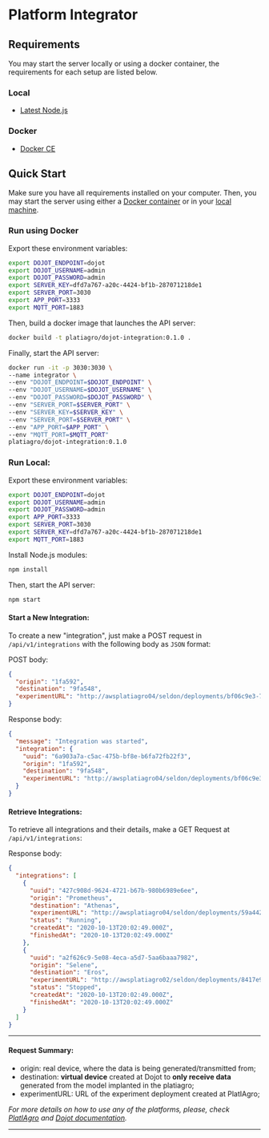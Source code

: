 
# Platform Integrator
## Requirements
You may start the server locally or using a docker container, the requirements for each setup are listed below.

### Local
-  [Latest Node.js](https://nodejs.org/en/download/)

### Docker
-  [Docker CE](https://www.docker.com/get-docker)

## Quick Start

Make sure you have all requirements installed on your computer. Then, you may start the server using either a [Docker container](https://github.com/platiagro/projects#run-using-docker) or in your [local machine](https://github.com/platiagro/projects#run-local).

### Run using Docker
Export these environment variables:

``` bash
export DOJOT_ENDPOINT=dojot
export DOJOT_USERNAME=admin
export DOJOT_PASSWORD=admin
export SERVER_KEY=dfd7a767-a20c-4424-bf1b-287071218de1
export SERVER_PORT=3030
export APP_PORT=3333
export MQTT_PORT=1883
```

Then, build a docker image that launches the API server:
```bash
docker build -t platiagro/dojot-integration:0.1.0 .
```

Finally, start the API server:
```bash
docker run -it -p 3030:3030 \
--name integrator \
--env "DOJOT_ENDPOINT=$DOJOT_ENDPOINT" \
--env "DOJOT_USERNAME=$DOJOT_USERNAME" \
--env "DOJOT_PASSWORD=$DOJOT_PASSWORD" \
--env "SERVER_PORT=$SERVER_PORT" \
--env "SERVER_KEY=$SERVER_KEY" \
--env "SERVER_PORT=$SERVER_PORT" \
--env "APP_PORT=$APP_PORT" \
--env "MQTT_PORT=$MQTT_PORT"
platiagro/dojot-integration:0.1.0
```

### Run Local:
Export these environment variables:
``` bash
export DOJOT_ENDPOINT=dojot
export DOJOT_USERNAME=admin
export DOJOT_PASSWORD=admin
export APP_PORT=3333
export SERVER_PORT=3030
export SERVER_KEY=dfd7a767-a20c-4424-bf1b-287071218de1
export MQTT_PORT=1883
```

Install Node.js modules:
```bash
npm install
```
Then, start the API server:
```bash
npm start
```
#### Start a New Integration:
To create a new "integration", just make a POST request in `/api/v1/integrations` with the following body as `JSON` format:

POST body:

```json
{
  "origin": "1fa592",
  "destination": "9fa548",
  "experimentURL": "http://awsplatiagro04/seldon/deployments/bf06c9e3-78d3-422b-8a1e-6f3909add993/api/v1.0/predictions"
}
```
Response body:
```json
{
  "message": "Integration was started",
  "integration": {
    "uuid": "6a903a7a-c5ac-475b-bf8e-b6fa72fb22f3",
    "origin": "1fa592",
    "destination": "9fa548",
    "experimentURL": "http://awsplatiagro04/seldon/deployments/bf06c9e3-78d3-422b-8a1e-6f3909add993/api/v1.0/predictions"
  }
}
```
#### Retrieve Integrations:
To retrieve all integrations and their details, make a GET Request at `/api/v1/integrations`:

Response body:
```json
{
  "integrations": [
    {
      "uuid": "427c908d-9624-4721-b67b-980b6989e6ee",
      "origin": "Prometheus",
      "destination": "Athenas",
      "experimentURL": "http://awsplatiagro04/seldon/deployments/59a44281-3055-4907-b890-7df7c1a328d4/api/v1.0/predictions",
      "status": "Running",
      "createdAt": "2020-10-13T20:02:49.000Z",
      "finishedAt": "2020-10-13T20:02:49.000Z"
    },
    {
      "uuid": "a2f626c9-5e08-4eca-a5d7-5aa6baaa7982",
      "origin": "Selene",
      "destination": "Eros",
      "experimentURL": "http://awsplatiagro02/seldon/deployments/8417e9d0-2ac9-41cb-8e1d-a5a89ef68212/api/v1.0/predictions",
      "status": "Stopped",
      "createdAt": "2020-10-13T20:02:49.000Z",
      "finishedAt": "2020-10-13T20:02:49.000Z"
    }
  ]
}
```
___
#### Request Summary:
 - origin: real device, where the data is being generated/transmitted from;
- destination: **virtual device** created at Dojot to **only receive data** generated from the model implanted in the platiagro;
- experimentURL: URL of the experiment deployment created at PlatIAgro;

*For more details on how to use any of the platforms, please, check [PlatIAgro](https://platiagro.github.io/docs/experiments/) and [Dojot documentation](https://dojotdocs.readthedocs.io/en/latest/using-web-interface.html).*
___
